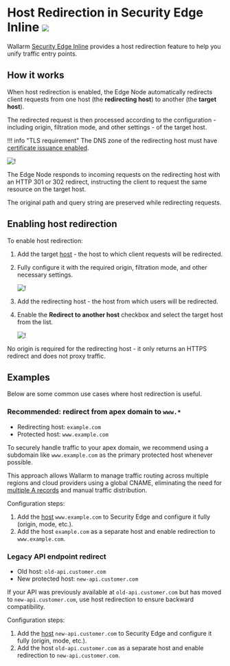 # Host Redirection in Security Edge Inline <a href="../../../../about-wallarm/subscription-plans/#security-edge-paid-plan"><img src="../../../../images/security-edge-tag.svg" style="border: none;"></a>

Wallarm [Security Edge Inline](deployment.md) provides a host redirection feature to help you unify traffic entry points.

## How it works

When host redirection is enabled, the Edge Node automatically redirects client requests from one host (the **redirecting host**) to another (the **target host**).

The redirected request is then processed according to the configuration - including origin, filtration mode, and other settings - of the target host.

!!! info "TLS requirement"
    The DNS zone of the redirecting host must have [certificate issuance enabled](deployment.md#5-certificate-cname-configuration).

![!](../../../images/waf-installation/security-edge/inline/host-redirection.png)

The Edge Node responds to incoming requests on the redirecting host with an HTTP 301 or 302 redirect, instructing the client to request the same resource on the target host.

The original path and query string are preserved while redirecting requests.

## Enabling host redirection

To enable host redirection:

1. Add the target [host](deployment.md#4-hosts) - the host to which client requests will be redirected.
1. Fully configure it with the required origin, filtration mode, and other necessary settings.

    ![!](../../../images/waf-installation/security-edge/inline/redirect-target-host.png)
1. Add the redirecting host - the host from which users will be redirected.
1. Enable the **Redirect to another host** checkbox and select the target host from the list.

    ![!](../../../images/waf-installation/security-edge/inline/redirecting-host.png)

No origin is required for the redirecting host - it only returns an HTTPS redirect and does not proxy traffic.

## Examples

Below are some common use cases where host redirection is useful.

### Recommended: redirect from apex domain to `www.*`

* Redirecting host: `example.com`
* Protected host: `www.example.com`

To securely handle traffic to your apex domain, we recommend using a subdomain like `www.example.com` as the primary protected host whenever possible.

This approach allows Wallarm to manage traffic routing across multiple regions and cloud providers using a global CNAME, eliminating the need for [multiple A records](deployment.md#a-records) and manual traffic distribution.

Configuration steps:

1. Add the [host](deployment.md#4-hosts) `www.example.com` to Security Edge and configure it fully (origin, mode, etc.).
1. Add the host `example.com` as a separate host and enable redirection to `www.example.com`.

### Legacy API endpoint redirect

* Old host: `old-api.customer.com`
* New protected host: `new-api.customer.com`

If your API was previously available at `old-api.customer.com` but has moved to `new-api.customer.com`, use host redirection to ensure backward compatibility.

Configuration steps:

1. Add the [host](deployment.md#4-hosts) `new-api.customer.com` to Security Edge and configure it fully (origin, mode, etc.).
1. Add the host `old-api.customer.com` as a separate host and enable redirection to `new-api.customer.com`.
